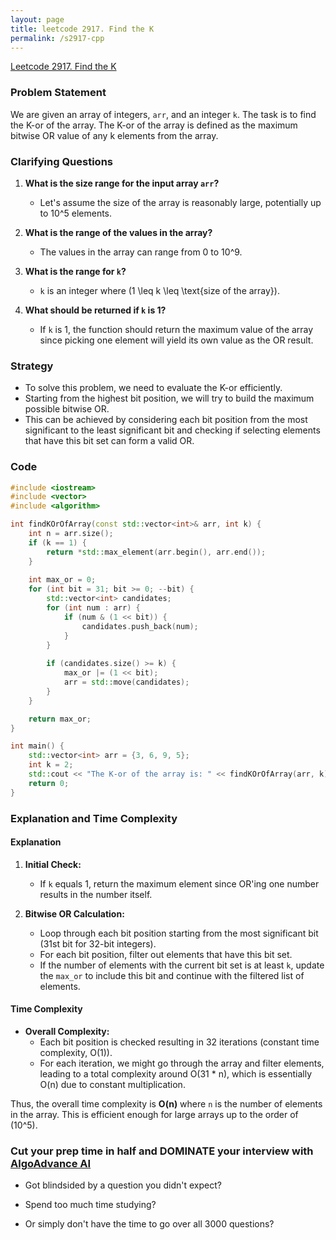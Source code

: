 ```yaml
---
layout: page
title: leetcode 2917. Find the K
permalink: /s2917-cpp
---
```

[Leetcode 2917. Find the K](https://algoadvance.github.io/algoadvance/l2917)
### Problem Statement

We are given an array of integers, `arr`, and an integer `k`. The task is to find the K-or of the array. The K-or of the array is defined as the maximum bitwise OR value of any k elements from the array.

### Clarifying Questions

1. **What is the size range for the input array `arr`?**
   - Let's assume the size of the array is reasonably large, potentially up to 10^5 elements.

2. **What is the range of the values in the array?**
   - The values in the array can range from 0 to 10^9.

3. **What is the range for `k`?**
   - `k` is an integer where \(1 \leq k \leq \text{size of the array}\).

4. **What should be returned if `k` is 1?**
   - If `k` is 1, the function should return the maximum value of the array since picking one element will yield its own value as the OR result.

### Strategy

- To solve this problem, we need to evaluate the K-or efficiently.
- Starting from the highest bit position, we will try to build the maximum possible bitwise OR.
- This can be achieved by considering each bit position from the most significant to the least significant bit and checking if selecting elements that have this bit set can form a valid OR.

### Code

```cpp
#include <iostream>
#include <vector>
#include <algorithm>

int findKOrOfArray(const std::vector<int>& arr, int k) {
    int n = arr.size();
    if (k == 1) {
        return *std::max_element(arr.begin(), arr.end());
    }
    
    int max_or = 0;
    for (int bit = 31; bit >= 0; --bit) {
        std::vector<int> candidates;
        for (int num : arr) {
            if (num & (1 << bit)) {
                candidates.push_back(num);
            }
        }
        
        if (candidates.size() >= k) {
            max_or |= (1 << bit);
            arr = std::move(candidates);
        }
    }

    return max_or;
}

int main() {
    std::vector<int> arr = {3, 6, 9, 5};
    int k = 2;
    std::cout << "The K-or of the array is: " << findKOrOfArray(arr, k) << std::endl;
    return 0;
}
```

### Explanation and Time Complexity

#### Explanation
1. **Initial Check:**
   - If `k` equals 1, return the maximum element since OR'ing one number results in the number itself.

2. **Bitwise OR Calculation:**
   - Loop through each bit position starting from the most significant bit (31st bit for 32-bit integers).
   - For each bit position, filter out elements that have this bit set.
   - If the number of elements with the current bit set is at least `k`, update the `max_or` to include this bit and continue with the filtered list of elements.

#### Time Complexity
- **Overall Complexity:**
  - Each bit position is checked resulting in 32 iterations (constant time complexity, O(1)).
  - For each iteration, we might go through the array and filter elements, leading to a total complexity around O(31 * n), which is essentially O(n) due to constant multiplication.
  
Thus, the overall time complexity is **O(n)** where `n` is the number of elements in the array. This is efficient enough for large arrays up to the order of \(10^5\).


### Cut your prep time in half and DOMINATE your interview with [AlgoAdvance AI](https://algoAdvance.com)

- Got blindsided by a question you didn't expect?

- Spend too much time studying?

- Or simply don't have the time to go over all 3000 questions?

